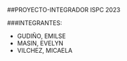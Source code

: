 ##PROYECTO-INTEGRADOR ISPC 2023

###INTEGRANTES:

- GUDIÑO, EMILSE
- MASIN, EVELYN
- VILCHEZ, MICAELA
 
